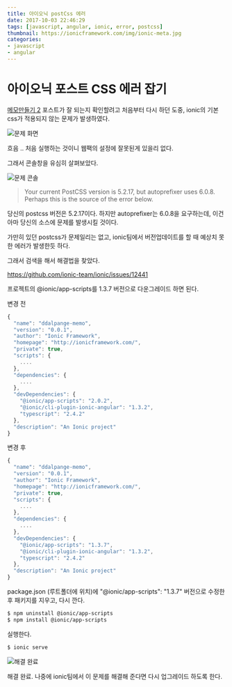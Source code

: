 ```yaml
---
title: 아이오닉 postCss 에러
date: 2017-10-03 22:46:29
tags: [javascript, angular, ionic, error, postcss]
thumbnail: https://ionicframework.com/img/ionic-meta.jpg
categories:
- javascript
- angular
---
```


# 아이오닉 포스트 CSS 에러 잡기

[메모만들기 2](https://ddalpange.github.io/2017/07/11/%EA%B0%84%EB%8B%A8%ED%95%9C-%EB%A9%94%EB%AA%A8%EC%9E%A5-%EB%A7%8C%EB%93%A4%EA%B8%B0-2/) 포스트가 잘 되는지 확인할려고 처음부터 다시 하던 도중, ionic의 기본 css가 적용되지 않는 문제가 발생하였다.


![문제 화면](/images/ionic/postCssError.png)

흐음 .. 처음 실행하는 것이니 웹팩의 설정에 잘못된게 있을리 없다.

그래서 콘솔창을 유심히 살펴보았다.

![문제 콘솔](/images/ionic/postCssConsole.png)

> Your current PostCSS version is 5.2.17, but autoprefixer uses 6.0.8. Perhaps this is the source of the error below.

당신의 postcss 버전은 5.2.17이다. 하지만 autoprefixer는 6.0.8을 요구하는데, 이건 아마 당신의 소스에 문제를 발생시킬 것이다.

가만히 있던 postcss가 문제일리는 없고, ionic팀에서 버전업데이트를 할 때 예상치 못한 에러가 발생한듯 하다.

그래서 검색을 해서 해결법을 찾았다.

<!-- more -->

https://github.com/ionic-team/ionic/issues/12441


프로젝트의 @ionic/app-scripts를 1.3.7 버전으로 다운그레이드 하면 된다.

변경 전

```javascript
{
  "name": "ddalpange-memo",
  "version": "0.0.1",
  "author": "Ionic Framework",
  "homepage": "http://ionicframework.com/",
  "private": true,
  "scripts": {
    ....
  },
  "dependencies": {
    ....
  },
  "devDependencies": {
    "@ionic/app-scripts": "2.0.2",
    "@ionic/cli-plugin-ionic-angular": "1.3.2",
    "typescript": "2.4.2"
  },
  "description": "An Ionic project"
}
```

변경 후

```javascript
{
  "name": "ddalpange-memo",
  "version": "0.0.1",
  "author": "Ionic Framework",
  "homepage": "http://ionicframework.com/",
  "private": true,
  "scripts": {
    ....
  },
  "dependencies": {
    ....
  },
  "devDependencies": {
    "@ionic/app-scripts": "1.3.7",
    "@ionic/cli-plugin-ionic-angular": "1.3.2",
    "typescript": "2.4.2"
  },
  "description": "An Ionic project"
}
```

package.json (루트폴더에 위치)에  "@ionic/app-scripts": "1.3.7" 버전으로 수정한 후 패키지를 지우고, 다시 깐다.

```bash
$ npm uninstall @ionic/app-scripts
$ npm install @ionic/app-scripts
```

실행한다.

```bash
$ ionic serve
```

![해결 완료](/images/ionic/postCssComplete.png)

해결 완료. 나중에 ionic팀에서 이 문제를 해결해 준다면 다시 업그레이드 하도록 한다.
